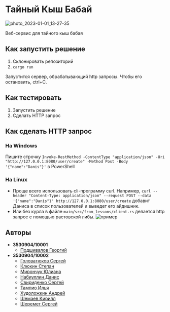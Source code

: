 # Тайный Кыш Бабай
![photo_2023-01-01_13-27-35](https://user-images.githubusercontent.com/53406289/210182274-739bcd9c-3611-4d96-982b-66511ed5df6d.jpg)

Веб-сервис для тайного кыш бабая

## Как запустить решение 

1. Склонировать репозиторий
2. `cargo run`

Запустится сервер, обрабатывающий http запросы. Чтобы его остановить, ctrl+C.

## Как тестировать

1. Запустить решение
2. Сделать HTTP запрос

## Как сделать HTTP запрос

### На Windows

Пишите строчку `Invoke-RestMethod -ContentType "application/json" -Uri "http://127.0.0.1:8080/user/create" -Method Post -Body '{"name":"Danis"}'` в PowerShell

### На Linux

- Проще всего использовать cli-программу curl. Например, `curl --header "Content-Type: application/json" --request POST --data '{"name":"Danis"}' http://127.0.0.1:8080/user/create` добавит Даниса в список пользователей и выведет его айдишник.
- Или без курла в файле `main/src/from_lessons/client.rs` делается http запрос с помощью растовской либы. 
![пример](https://user-images.githubusercontent.com/53406289/210182204-86ba21a9-c128-4e12-8590-7b9e39953298.png)

## Авторы

- **3530904/10001**
  - [Подшивалов Георгий](https://github.com/George3005)
- **3530904/10002**
  - [Головатюков Сергей](https://github.com/serjunya)
  - [Клюкин Степан](https://github.com/KlyukinSA)
  - [Мирончук Юлиана](https://github.com/nanatic)
  - [Набиуллин Данис](https://github.com/dfnabiullin)
  - [Свириденко Сергей](https://github.com/NerouN1919)
  - [Тампио Илья](https://github.com/Quakumei)
  - [Худоложкин Андрей](https://github.com/Andrei2503)
  - [Шемаев Кирилл](https://github.com/ilyasvet)
  - [Шеремет Сергей](https://github.com/SxeCrew)
